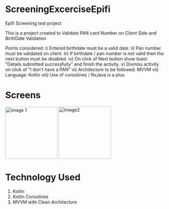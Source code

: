 # ScreeningExcerciseEpifi
Epifi Screening test project

This is a project created to Validate PAN card Number on Client Side and BirthDate Validation 

Points considered:
i) Entered birthdate must be a valid date.
ii) Pan number must be validated on client.
iii) If birthdate / pan number is not valid then the next button must be disabled.
iv) On click of Next button show toast: "Details submitted successfully" and finish the activity.
v) Dismiss activity on click of "I don't have a PAN"
vi) Architecture to be followed: MVVM
vii) Language: Kotlin
viii) Use of coroutines / RxJava is a plus.

# Screens

<img width="165" alt="image 1" src="https://user-images.githubusercontent.com/66734658/186723662-228f057a-684f-4a47-8c45-7c539f0478de.png"> <img width="166" alt="image2" src="https://user-images.githubusercontent.com/66734658/186723672-86c9f64c-a653-4d1f-9606-138dd80b8db2.png">

# Technology Used

1. Kotlin
2. Kotlin Coroutines
3. MVVM  with Clean Architecture
